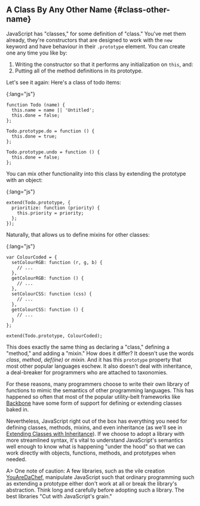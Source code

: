 ## A Class By Any Other Name {#class-other-name}

JavaScript has "classes," for some definition of "class." You've met them already, they're constructors that are designed to work with the `new` keyword and have behaviour in their `.prototype` element. You can create one any time you like by:

1. Writing the constructor so that it performs any initialization on `this`, and:
2. Putting all of the method definitions in its prototype.

Let's see it again: Here's a class of todo items:

{:lang="js"}
~~~~~~~~
function Todo (name) {
  this.name = name || 'Untitled';
  this.done = false;
};

Todo.prototype.do = function () {
  this.done = true;
};

Todo.prototype.undo = function () {
  this.done = false;
};
~~~~~~~~

You can mix other functionality into this class by extending the prototype with an object:

{:lang="js"}
~~~~~~~~
extend(Todo.prototype, {
  prioritize: function (priority) {
    this.priority = priority;
  };
});
~~~~~~~~

Naturally, that allows us to define mixins for other classes:

{:lang="js"}
~~~~~~~~
var ColourCoded = {
  setColourRGB: function (r, g, b) {
    // ...
  },
  getColourRGB: function () {
    // ...
  },
  setColourCSS: function (css) {
    // ...
  },
  getColourCSS: function () {
    // ...
  }
};

extend(Todo.prototype, ColourCoded);
~~~~~~~~

This does exactly the same thing as declaring a "class," defining a "method," and adding a "mixin." How does it differ? It doesn't use the words *class*, *method*, *def(ine)* or *mixin*. And it has this `prototype` property that most other popular languages eschew. It also doesn't deal with inheritance, a deal-breaker for programmers who are attached to taxonomies.

For these reasons, many programmers choose to write their own library of functions to mimic the semantics of other programming languages. This has happened so often that most of the popular utility-belt frameworks like [Backbone] have some form of support for defining or extending classes baked in.

[Backbone]: http://backbonejs.org

Nevertheless, JavaScript right out of the box has everything you need for defining classes, methods, mixins, and even inheritance (as we'll see in [Extending Classes with Inheritance]). If we choose to adopt a library with more streamlined syntax, it's vital to understand JavaScript's semantics well enough to know what is happening "under the hood" so that we can work directly with objects, functions, methods, and prototypes when needed.

[Extending Classes with Inheritance]: #classextension

A> One note of caution: A few libraries, such as the vile creation [YouAreDaChef](https://github.com/raganwald/YouAreDaChef#you-are-da-chef), manipulate JavaScript such that ordinary programming such as extending a prototype either don't work at all or break the library's abstraction. Think long and carefully before adopting such a library. The best libraries "Cut with JavaScript's grain."
